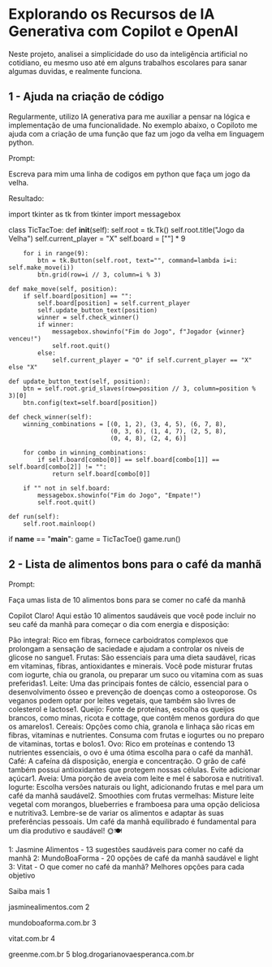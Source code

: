 # Explorando os Recursos de IA Generativa com Copilot e OpenAI

Neste projeto, analisei a simplicidade do uso da inteligência artificial no cotidiano, eu mesmo uso até em alguns trabalhos escolares para sanar algumas duvidas, e realmente funciona.

## 1 - Ajuda na criação de código

Regularmente, utilizo IA generativa para me auxiliar a pensar na lógica e implementação de uma funcionalidade. No exemplo abaixo, o Copiloto me ajuda com a criação de uma função que faz um jogo da velha em linguagem python.

Prompt:

Escreva para mim uma linha de codigos em python que faça um jogo da velha.

Resultado:

import tkinter as tk
from tkinter import messagebox

class TicTacToe:
    def __init__(self):
        self.root = tk.Tk()
        self.root.title("Jogo da Velha")
        self.current_player = "X"
        self.board = [""] * 9

        for i in range(9):
            btn = tk.Button(self.root, text="", command=lambda i=i: self.make_move(i))
            btn.grid(row=i // 3, column=i % 3)

    def make_move(self, position):
        if self.board[position] == "":
            self.board[position] = self.current_player
            self.update_button_text(position)
            winner = self.check_winner()
            if winner:
                messagebox.showinfo("Fim do Jogo", f"Jogador {winner} venceu!")
                self.root.quit()
            else:
                self.current_player = "O" if self.current_player == "X" else "X"

    def update_button_text(self, position):
        btn = self.root.grid_slaves(row=position // 3, column=position % 3)[0]
        btn.config(text=self.board[position])

    def check_winner(self):
        winning_combinations = [(0, 1, 2), (3, 4, 5), (6, 7, 8),
                                (0, 3, 6), (1, 4, 7), (2, 5, 8),
                                (0, 4, 8), (2, 4, 6)]

        for combo in winning_combinations:
            if self.board[combo[0]] == self.board[combo[1]] == self.board[combo[2]] != "":
                return self.board[combo[0]]

        if "" not in self.board:
            messagebox.showinfo("Fim do Jogo", "Empate!")
            self.root.quit()

    def run(self):
        self.root.mainloop()

if __name__ == "__main__":
    game = TicTacToe()
    game.run()

## 2 - Lista de alimentos bons para o café da manhã

Prompt:

Faça umas lista de 10 alimentos bons para se comer no café da manhã

Copilot
Claro! Aqui estão 10 alimentos saudáveis que você pode incluir no seu café da manhã para começar o dia com energia e disposição:

Pão integral: Rico em fibras, fornece carboidratos complexos que prolongam a sensação de saciedade e ajudam a controlar os níveis de glicose no sangue1.
Frutas: São essenciais para uma dieta saudável, ricas em vitaminas, fibras, antioxidantes e minerais. Você pode misturar frutas com iogurte, chia ou granola, ou preparar um suco ou vitamina com as suas preferidas1.
Leite: Uma das principais fontes de cálcio, essencial para o desenvolvimento ósseo e prevenção de doenças como a osteoporose. Os veganos podem optar por leites vegetais, que também são livres de colesterol e lactose1.
Queijo: Fonte de proteínas, escolha os queijos brancos, como minas, ricota e cottage, que contêm menos gordura do que os amarelos1.
Cereais: Opções como chia, granola e linhaça são ricas em fibras, vitaminas e nutrientes. Consuma com frutas e iogurtes ou no preparo de vitaminas, tortas e bolos1.
Ovo: Rico em proteínas e contendo 13 nutrientes essenciais, o ovo é uma ótima escolha para o café da manhã1.
Café: A cafeína dá disposição, energia e concentração. O grão de café também possui antioxidantes que protegem nossas células. Evite adicionar açúcar1.
Aveia: Uma porção de aveia com leite e mel é saborosa e nutritiva1.
Iogurte: Escolha versões naturais ou light, adicionando frutas e mel para um café da manhã saudável2.
Smoothies com frutas vermelhas: Misture leite vegetal com morangos, blueberries e framboesa para uma opção deliciosa e nutritiva3.
Lembre-se de variar os alimentos e adaptar às suas preferências pessoais. Um café da manhã equilibrado é fundamental para um dia produtivo e saudável! 🌞🍽️

1: Jasmine Alimentos - 13 sugestões saudáveis para comer no café da manhã 2: MundoBoaForma - 20 opções de café da manhã saudável e light 3: Vitat - O que comer no café da manhã? Melhores opções para cada objetivo

Saiba mais
1

jasminealimentos.com
2

mundoboaforma.com.br
3

vitat.com.br
4

greenme.com.br
5
blog.drogarianovaesperanca.com.br

